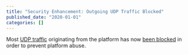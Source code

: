 ```yaml
---
title: "Security Enhancement: Outgoing UDP Traffic Blocked"
published_date: "2020-01-01"
categories: []
---
```

Most [UDP traffic](https://en.wikipedia.org/wiki/User_Datagram_Protocol) originating from the platform has now [been blocked](/guides/platform-considerations/platform-security#udp) in order to prevent platform abuse.
